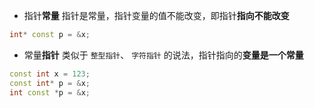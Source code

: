 -  指针**常量**
指针是常量，指针变量的值不能改变，即指针**指向不能改变**
``` cpp
int* const p = &x;
```

- 常量**指针**
类似于 `整型指针`、 `字符指针` 的说法，指针指向的**变量是一个常量**
``` cpp
const int x = 123;
const int* p = &x;
int const *p = &x;
```
